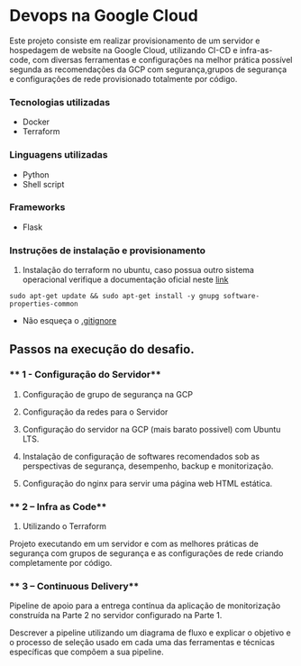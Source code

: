 # Devops na Google Cloud

Este projeto consiste em realizar provisionamento de um servidor e hospedagem de website na Google Cloud, utilizando CI-CD e infra-as-code, com diversas ferramentas e configurações na melhor prática possível segunda as recomendações da GCP com segurança,grupos de segurança e configurações de rede provisionado totalmente por código.

### Tecnologias utilizadas
- Docker
- Terraform

### Linguagens utilizadas
- Python
- Shell script

### Frameworks
- Flask

### Instruções de instalação e provisionamento

1. Instalação do terraform no ubuntu, caso possua outro sistema operacional verifique a documentação oficial neste [link](https://developer.hashicorp.com/terraform/tutorials/aws-get-started/install-cli)
   
 ```
sudo apt-get update && sudo apt-get install -y gnupg software-properties-common
 ```

- Não esqueça o [.gitignore](https://www.toptal.com/developers/gitignore)

## Passos na execução do desafio.

### ** 1 - Configuração do Servidor**

1. Configuração de grupo de segurança na GCP



2. Configuração da redes para o Servidor
3. Configuração do servidor na GCP (mais barato possivel) com Ubuntu LTS.
4. Instalação de configuração de softwares recomendados sob as perspectivas de segurança, desempenho, backup e monitorização.
5. Configuração do nginx para servir uma página web HTML estática.

### ** 2 – Infra as Code**

1. Utilizando o Terraform

Projeto executando em um servidor e com as melhores práticas de segurança com grupos de segurança e as configurações de rede criando completamente por código.

### ** 3 – Continuous Delivery**

Pipeline de apoio para a entrega contínua da aplicação de monitorização construída na Parte 2 no servidor configurado na Parte 1.

Descrever a pipeline utilizando um diagrama de fluxo e explicar o objetivo e o processo de seleção usado em cada uma das ferramentas e técnicas específicas que compõem a sua pipeline. 